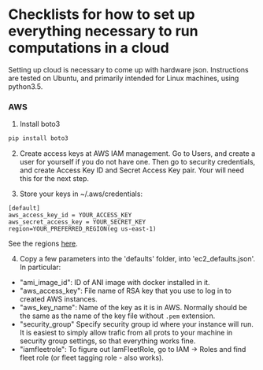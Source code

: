# Checklists for how to set up everything necessary to run computations in a cloud

Setting up cloud is necessary to come up with hardware json.
Instructions are tested on Ubuntu, and primarily intended for Linux machines,
using python3.5. 

### AWS

1. Install boto3

```bash
pip install boto3
```

2. Create access keys at AWS IAM management. Go to Users, and create a 
user for yourself if you do not have one. Then go to security credentials,
and create Access Key ID and Secret Access Key pair. Your will need this 
for the next step.

3. Store your keys in ~/.aws/credentials:
```
[default]
aws_access_key_id = YOUR_ACCESS_KEY
aws_secret_access_key = YOUR_SECRET_KEY
region=YOUR_PREFERRED_REGION(eg us-east-1)
```

See the regions [here](http://docs.aws.amazon.com/general/latest/gr/rande.html#ec2_region).

4. Copy a few parameters into the 'defaults' folder, into 'ec2_defaults.json'.
In particular:

* "ami_image_id": ID of ANI image with docker installed in it.
* "aws_access_key": File name of RSA key that you use to log in 
to created AWS instances.
* "aws_key_name": Name of the key as it is in AWS. Normally should be 
the same as the name of the key file without `.pem` extension.
* "security_group" Specify security group id where your instance will run. 
It is easiest to simply allow trafic from all prots to your machine in
security group settings, so that everything works fine.
* "iamfleetrole": To figure out IamFleetRole, go to IAM -> Roles and find 
fleet role (or fleet tagging role - also works). 

